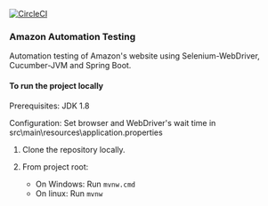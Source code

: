 [![CircleCI](https://circleci.com/gh/AsadHasan/SpringBootTestAutomation.svg?style=svg)](https://circleci.com/gh/AsadHasan/SpringBootTestAutomation)
### Amazon Automation Testing

Automation testing of Amazon's website using Selenium-WebDriver, Cucumber-JVM and Spring Boot.

#### To run the project locally
Prerequisites: JDK 1.8

Configuration: Set browser and WebDriver's wait time in src\main\resources\application.properties

1. Clone the repository locally.

2. From project root: 

     - On Windows: Run `mvnw.cmd`
     - On linux: Run `mvnw`   
